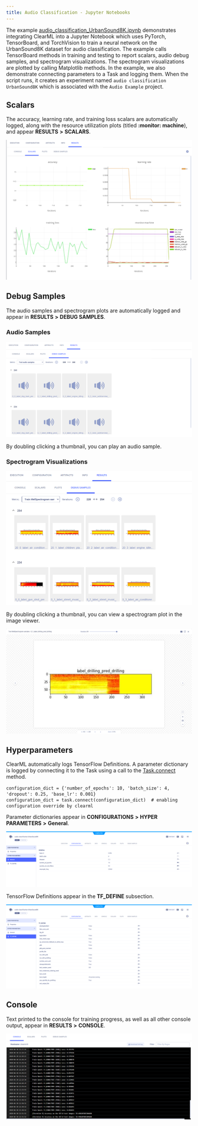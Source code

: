 ```yaml
---
title: Audio Classification - Jupyter Notebooks
---
```


The example [audio_classification_UrbanSound8K.ipynb](https://github.com/allegroai/clearml/blob/master/examples/frameworks/pytorch/notebooks/audio/audio_classifier_UrbanSound8K.ipynb) demonstrates integrating ClearML into a Jupyter Notebook which uses PyTorch, TensorBoard, and TorchVision to train a neural network on the UrbanSound8K dataset for audio classification. The example calls TensorBoard methods in training and testing to report scalars, audio debug samples, and spectrogram visualizations. The spectrogram visualizations are plotted by calling Matplotlib methods. In the example, we also demonstrate connecting parameters to a Task and logging them. When the script runs, it creates an experiment named `audio classification UrbanSound8K` which is associated with the `Audio Example` project.

## Scalars

The accuracy, learning rate, and training loss scalars are automatically logged, along with the resource utilization plots (titled **:monitor: machine**), and appear **RESULTS** **>** **SCALARS**.

![image](../../../../../img/examples_audio_classification_UrbanSound8K_03.png)

## Debug Samples

The audio samples and spectrogram plots are automatically logged and appear in **RESULTS** **>** **DEBUG SAMPLES**.

### Audio Samples

![image](../../../../../img/examples_audio_classification_UrbanSound8K_06.png)

By doubling clicking a thumbnail, you can play an audio sample.

### Spectrogram Visualizations

![image](../../../../../img/examples_audio_classification_UrbanSound8K_04.png)

By doubling clicking a thumbnail, you can view a spectrogram plot in the image viewer.

![image](../../../../../img/examples_audio_classification_UrbanSound8K_05.png)

## Hyperparameters

ClearML automatically logs TensorFlow Definitions. A parameter dictionary is logged by connecting it to the Task using 
a call to the [Task.connect](../../../../../references/sdk/task.md#connect) method. 

    configuration_dict = {'number_of_epochs': 10, 'batch_size': 4, 'dropout': 0.25, 'base_lr': 0.001}
    configuration_dict = task.connect(configuration_dict)  # enabling configuration override by clearml

Parameter dictionaries appear in **CONFIGURATIONS** **>** **HYPER PARAMETERS** **>** **General**.

![image](../../../../../img/examples_audio_classification_UrbanSound8K_01.png)

TensorFlow Definitions appear in the **TF_DEFINE** subsection.

![image](../../../../../img/examples_audio_classification_UrbanSound8K_01a.png)

## Console

Text printed to the console for training progress, as well as all other console output, appear in **RESULTS** **>** **CONSOLE**.

![image](../../../../../img/examples_audio_classification_UrbanSound8K_02.png)